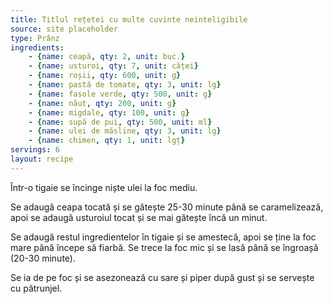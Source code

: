 ```yaml
---
title: Titlul rețetei cu multe cuvinte neinteligibile
source: site placeholder
type: Prânz
ingredients:
    - {name: ceapă, qty: 2, unit: buc.}
    - {name: usturoi, qty: 7, unit: căței}
    - {name: roșii, qty: 600, unit: g}
    - {name: pastă de tomate, qty: 3, unit: lg}
    - {name: fasole verde, qty: 500, unit: g}
    - {name: năut, qty: 200, unit: g}
    - {name: migdale, qty: 100, unit: g}
    - {name: supă de pui, qty: 500, unit: ml}
    - {name: ulei de măsline, qty: 3, unit: lg}
    - {name: chimen, qty: 1, unit: lgț}
servings: 6
layout: recipe
---
```


Într-o tigaie se încinge niște ulei la foc mediu.

Se adaugă ceapa tocată și se gătește 25-30 minute până se caramelizează, apoi se adaugă usturoiul tocat și se mai gătește încă un minut.

Se adaugă restul ingredientelor în tigaie și se amestecă, apoi se ține la foc mare până începe să fiarbă. Se trece la foc mic și se lasă până se îngroașă (20-30 minute).

Se ia de pe foc și se asezonează cu sare și piper după gust și se servește cu pătrunjel.